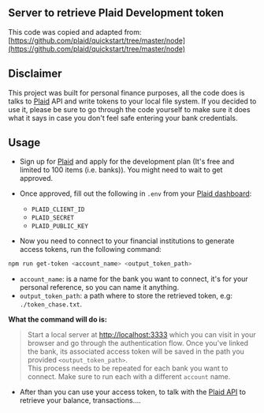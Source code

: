 ## Server to retrieve Plaid Development token

This code was copied and adapted from:
[https://github.com/plaid/quickstart/tree/master/node](https://github.com/plaid/quickstart/tree/master/node)


## Disclaimer

This project was built for personal finance purposes, all the code does is talks to [Plaid](https://plaid.com) API and write tokens to your local file system.
If you decided to use it, please be sure to go through the code yourself to make sure it does what it says in case you don't feel safe entering your bank credentials.

## Usage

- Sign up for [Plaid](https://plaid.com/) and apply for the development plan (It's free and limited to 100 items (i.e. banks)). You might need to wait to get approved.

- Once approved, fill out the following in `.env` from your [Plaid dashboard](https://dashboard.plaid.com/account/keys):

  - `PLAID_CLIENT_ID`
  - `PLAID_SECRET`
  - `PLAID_PUBLIC_KEY`

- Now you need to connect to your financial institutions to generate access tokens, run the following command:
```bash
npm run get-token <account_name> <output_token_path>
```

 - `account_name`: is a name for the bank you want to connect, it's for your personal reference, so you can name it anything.
 - `output_token_path`: a path where to store the retrieved token, e.g: `./token_chase.txt`.

 **What the command will do is:**

>Start a local server at [http://localhost:3333](http://localhost:3333) which you can visit in your browser and go through the authentication flow. Once you've linked the bank, its associated access token will be saved in the path you provided `<output_token_path>`.  
This process needs to be repeated for each bank you want to connect. Make sure to run each with a different `account` name.

- After than you can use your access token, to talk with the [Plaid API](https://plaid.com/docs/) to retrieve your balance, transactions....
